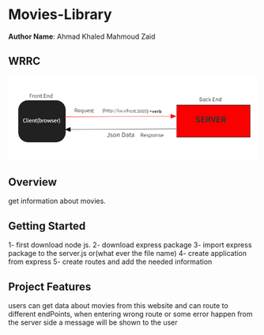 # Movies-Library
**Author Name**: Ahmad Khaled Mahmoud Zaid

## WRRC
![WRRC](img/WRRC.png)
## Overview
get information about  movies.
## Getting Started

1- first download node js.
2- download express package
3- import express package to the server.js or(what ever the file name)
4- create application from express
5- create routes and add the needed information 

## Project Features
users can get data about movies from this website and can route to different endPoints, when entering wrong route or some error happen from the server side a message will be shown to the user
